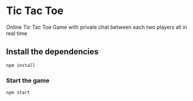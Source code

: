 # Tic Tac Toe

Online Tic Tac Toe Game with private chat between each two players all in real time

## Install the dependencies

```bash
npm install
```

### Start the game

```bash
npm start
```
